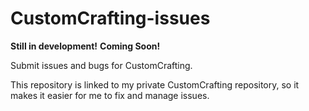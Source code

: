 # CustomCrafting-issues

**Still in development!**
**Coming Soon!**

Submit issues and bugs for CustomCrafting.

This repository is linked to my private CustomCrafting repository, so it makes it easier for me to fix and manage issues.

